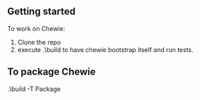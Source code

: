 ## Getting started  
To work on Chewie:
1. Clone the repo
2. execute .\build to have chewie bootstrap itself and run tests.

## To package Chewie
.\build -T Package